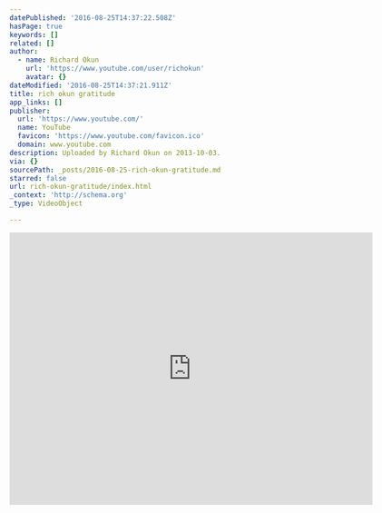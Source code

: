 ```yaml
---
datePublished: '2016-08-25T14:37:22.508Z'
hasPage: true
keywords: []
related: []
author:
  - name: Richard Okun
    url: 'https://www.youtube.com/user/richokun'
    avatar: {}
dateModified: '2016-08-25T14:37:21.911Z'
title: rich okun gratitude
app_links: []
publisher:
  url: 'https://www.youtube.com/'
  name: YouTube
  favicon: 'https://www.youtube.com/favicon.ico'
  domain: www.youtube.com
description: Uploaded by Richard Okun on 2013-10-03.
via: {}
sourcePath: _posts/2016-08-25-rich-okun-gratitude.md
starred: false
url: rich-okun-gratitude/index.html
_context: 'http://schema.org'
_type: VideoObject

---
```

<iframe src="https://cdn.embedly.com/widgets/media.html?src=https%3A%2F%2Fwww.youtube.com%2Fembed%2F2cuCqeLYvDU%3Ffeature%3Doembed&amp;url=https%3A%2F%2Fwww.youtube.com%2Fwatch%3Fv%3D2cuCqeLYvDU&amp;image=https%3A%2F%2Fi.ytimg.com%2Fvi%2F2cuCqeLYvDU%2Fhqdefault.jpg&amp;key=b7d04c9b404c499eba89ee7072e1c4f7&amp;type=text%2Fhtml&amp;schema=youtube" width="640" height="480" scrolling="no" frameborder="0" allowfullscreen="allowfullscreen" style=""></iframe>